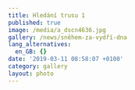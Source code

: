 ```yaml
---
title: Hledání trusu 1
published: true
image: /media/a_dscn4636.jpg
gallery: /news/sněhem-za-vydří-dna
lang_alternatives:
  en_GB: {}
date: '2019-03-11 08:58:07 +0100'
category: gallery
layout: photo
---
```


